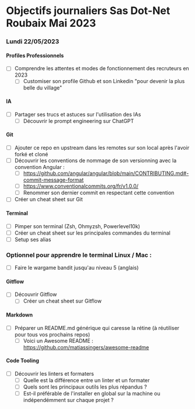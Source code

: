 # Objectifs journaliers Sas Dot-Net Roubaix Mai 2023

### Lundi 22/05/2023

#### Profiles Professionnels

- [ ] Comprendre les attentes et modes de fonctionnement des recruteurs en 2023
  - [ ] Customiser son profile Github et son Linkedin "pour devenir la plus belle du village"

#### IA

- [ ] Partager ses trucs et astuces sur l'utilisation des IAs
  - [ ] Découvrir le prompt engineering sur ChatGPT

#### Git

- [ ] Ajouter ce repo en upstream dans les remotes sur son local après l'avoir forké et cloné
- [ ] Découvrir les conventions de nommage de son versionning avec la convention Angular :
  - [ ] https://github.com/angular/angular/blob/main/CONTRIBUTING.md#-commit-message-format
  - [ ] https://www.conventionalcommits.org/fr/v1.0.0/
  - [ ] Renommer son dernier commit en respectant cette convention
- [ ] Créer un cheat sheet sur Git

#### Terminal

- [ ] Pimper son terminal (Zsh, Ohmyzsh, Powerlevel10k)
- [ ] Créer un cheat sheet sur les principales commandes du terminal
- [ ] Setup ses alias

### Optionnel pour apprendre le terminal Linux / Mac :

- [ ] Faire le wargame bandit jusqu'au niveau 5 (anglais)

#### Gitflow

- [ ] Découvrir Gitflow
  - [ ] Créer un cheat sheet sur Gitflow

#### Markdown

- [ ] Préparer un README.md générique qui caresse la rétine (à réutiliser pour tous vos prochains repos)
  - [ ] Voici un Awesome README : https://github.com/matiassingers/awesome-readme

#### Code Tooling

- [ ] Découvrir les linters et formaters
  - [ ] Quelle est la différence entre un linter et un formater
  - [ ] Quels sont les principaux outils les plus répandus ?
  - [ ] Est-il préférable de l'installer en global sur la machine ou indépendémment sur chaque projet ?
